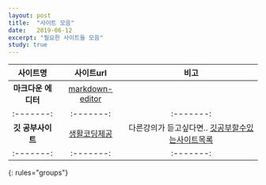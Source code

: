 ```yaml
---
layout: post
title:  "사이트 모음"
date:   2019-06-12
excerpt: "필요한 사이트들 모음"
study: true
---
```





| 사이트명 | 사이트url | 비고 |
|:-------:|:-------:|:-------:|
| **마크다운 에디터** | [markdown-editor](https://jbt.github.io/markdown-editor) |  |
|:-------:|:-------:|:-------:|
| **깃 공부사이트** | [생활코딩제공](https://opentutorials.org/course/1492/8035) | 다른강의가 듣고싶다면.. [깃공부할수있는사이트목록](https://sunnykwak.tistory.com/97) |
|:-------:|:-------:|:-------:|
{: rules="groups"}
